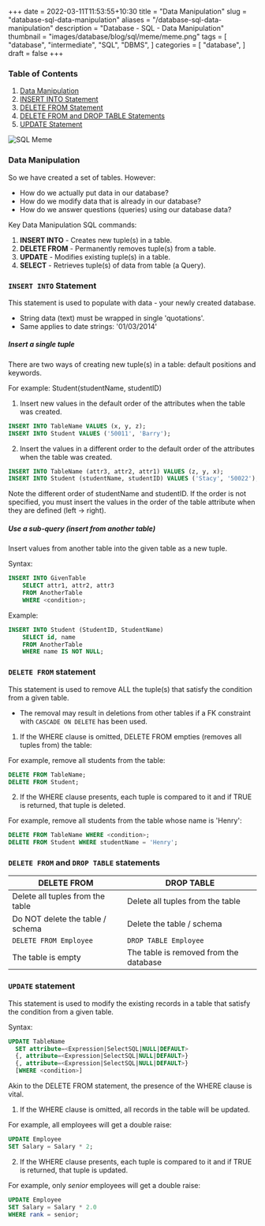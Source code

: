 +++
date = 2022-03-11T11:53:55+10:30
title = "Data Manipulation"
slug = "database-sql-data-manipulation"
aliases = "/database-sql-data-manipulation"
description = "Database - SQL - Data Manipulation"
thumbnail = "images/database/blog/sql/meme/meme.png"
tags = [
    "database",
    "intermediate",
    "SQL",
    "DBMS",
]
categories = [
    "database",
]
draft = false
+++

### Table of Contents

1. [Data Manipulation](#data-manipulation)
1. [INSERT INTO Statement](#insert-into-statement)
1. [DELETE FROM Statement](#delete-from-statement)
1. [DELETE FROM and DROP TABLE
Statements](#delete-from-and-drop-table-statements)
1. [UPDATE Statement](#update-statement)

![SQL Meme](/images/database/blog/sql/meme/meme.png)

### Data Manipulation

So we have created a set of tables. However:

- How do we actually put data in our database?
- How do we modify data that is already in our database?
- How do we answer questions (queries) using our database data?

Key Data Manipulation SQL commands:

1. **INSERT INTO** - Creates new tuple(s) in a table.
1. **DELETE FROM** - Permanently removes tuple(s) from a table.
1. **UPDATE** - Modifies existing tuple(s) in a table.
1. **SELECT** - Retrieves tuple(s) of data from table (a Query).

### `INSERT INTO` Statement

This statement is used to populate with data - your newly created database.

- String data (text) must be wrapped in single 'quotations'.
- Same applies to date strings: '01/03/2014'

##### Insert a single tuple

There are two ways of creating new tuple(s) in a table: default positions
and keywords.

For example: Student(studentName, studentID)

1. Insert new values in the default order of the attributes when the table was created.

```sql
INSERT INTO TableName VALUES (x, y, z);
INSERT INTO Student VALUES ('50011', 'Barry');
```

2. Insert the values in a different order to the default order of the attributes when the table was created.

```sql
INSERT INTO TableName (attr3, attr2, attr1) VALUES (z, y, x);
INSERT INTO Student (studentName, studentID) VALUES ('Stacy', '50022');
```

Note the different order of studentName and studentID. If the order is
not specified, you must insert the values in the order of the table
attribute when they are defined (left -> right).

##### Use a sub-query (insert from another table)

Insert values from another table into the given table as a new tuple.

Syntax:

```sql
INSERT INTO GivenTable
    SELECT attr1, attr2, attr3
    FROM AnotherTable
    WHERE <condition>;
```

Example:

```sql
INSERT INTO Student (StudentID, StudentName)
    SELECT id, name
    FROM AnotherTable
    WHERE name IS NOT NULL;
```

### `DELETE FROM` statement

This statement is used to remove ALL the tuple(s) that satisfy the condition from a
given table.

- The removal may result in deletions from other tables if a FK
  constraint with `CASCADE ON DELETE` has been used.

1. If the WHERE clause is omitted, DELETE FROM empties (removes all
tuples from) the table:

For example, remove all students from the table:

```sql
DELETE FROM TableName;
DELETE FROM Student;
```

2. If the WHERE clause presents, each tuple is compared to it and if
TRUE is returned, that tuple is deleted.

For example, remove all students from the table whose name is 'Henry':

```sql
DELETE FROM TableName WHERE <condition>;
DELETE FROM Student WHERE studentName = 'Henry';
```

### `DELETE FROM` and `DROP TABLE` statements

| DELETE FROM                      | DROP TABLE                             |
| ---                              | ---                                    |
| Delete all tuples from the table | Delete all tuples from the table       |
| Do NOT delete the table / schema | Delete the table / schema              |
| `DELETE FROM Employee`           | `DROP TABLE Employee`                  |
| The table is empty               | The table is removed from the database |

### `UPDATE` statement

This statement is used to modify the existing records in a table that
satisfy the condition from a given table.

Syntax:

```sql
UPDATE TableName
  SET attribute=<Expression|SelectSQL|NULL|DEFAULT>
  {, attribute=<Expression|SelectSQL|NULL|DEFAULT>}
  {, attribute=<Expression|SelectSQL|NULL|DEFAULT>}
  [WHERE <condition>]
```

Akin to the DELETE FROM statement, the presence of the WHERE clause is
vital.

1. If the WHERE clause is omitted, all records in the table will be
updated.

For example, all employees will get a double raise:

```sql
UPDATE Employee
SET Salary = Salary * 2;
```

2. If the WHERE clause presents, each tuple is compared to it and if TRUE
is returned, that tuple is updated.

For example, only *senior* employees will get a double raise:

```sql
UPDATE Employee
SET Salary = Salary * 2.0
WHERE rank = senior;
```
